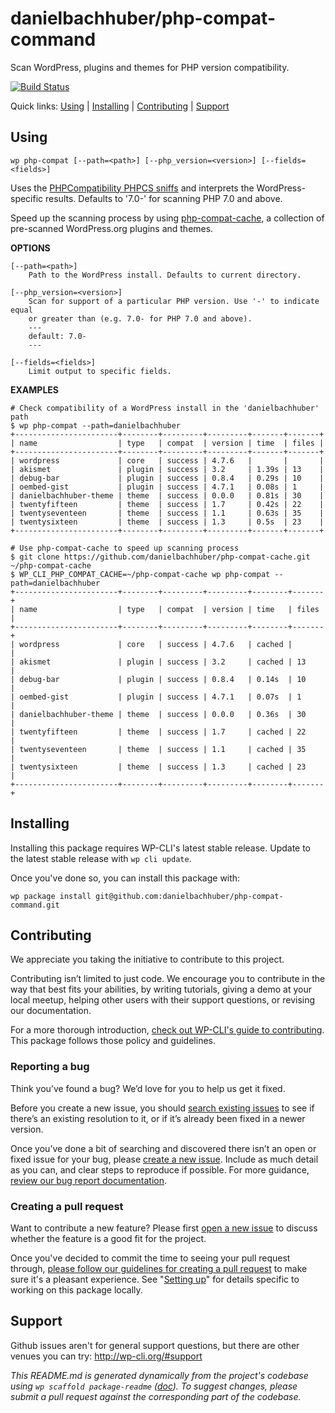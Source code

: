 danielbachhuber/php-compat-command
==================================

Scan WordPress, plugins and themes for PHP version compatibility.

[![Build Status](https://travis-ci.org/danielbachhuber/php-compat-command.svg?branch=master)](https://travis-ci.org/danielbachhuber/php-compat-command)

Quick links: [Using](#using) | [Installing](#installing) | [Contributing](#contributing) | [Support](#support)

## Using

~~~
wp php-compat [--path=<path>] [--php_version=<version>] [--fields=<fields>]
~~~

Uses the [PHPCompatibility PHPCS sniffs](https://github.com/wimg/PHPCompatibility)
and interprets the WordPress-specific results. Defaults to '7.0-' for scanning
PHP 7.0 and above.

Speed up the scanning process by using [php-compat-cache](https://github.com/danielbachhuber/php-compat-cache), a collection of pre-scanned WordPress.org
plugins and themes.

**OPTIONS**

	[--path=<path>]
		Path to the WordPress install. Defaults to current directory.

	[--php_version=<version>]
		Scan for support of a particular PHP version. Use '-' to indicate equal
		or greater than (e.g. 7.0- for PHP 7.0 and above).
		---
		default: 7.0-
		---

	[--fields=<fields>]
		Limit output to specific fields.

**EXAMPLES**

    # Check compatibility of a WordPress install in the 'danielbachhuber' path
    $ wp php-compat --path=danielbachhuber
    +-----------------------+--------+---------+---------+-------+-------+
    | name                  | type   | compat  | version | time  | files |
    +-----------------------+--------+---------+---------+-------+-------+
    | wordpress             | core   | success | 4.7.6   |       |       |
    | akismet               | plugin | success | 3.2     | 1.39s | 13    |
    | debug-bar             | plugin | success | 0.8.4   | 0.29s | 10    |
    | oembed-gist           | plugin | success | 4.7.1   | 0.08s | 1     |
    | danielbachhuber-theme | theme  | success | 0.0.0   | 0.81s | 30    |
    | twentyfifteen         | theme  | success | 1.7     | 0.42s | 22    |
    | twentyseventeen       | theme  | success | 1.1     | 0.63s | 35    |
    | twentysixteen         | theme  | success | 1.3     | 0.5s  | 23    |
    +-----------------------+--------+---------+---------+-------+-------+

    # Use php-compat-cache to speed up scanning process
    $ git clone https://github.com/danielbachhuber/php-compat-cache.git ~/php-compat-cache
    $ WP_CLI_PHP_COMPAT_CACHE=~/php-compat-cache wp php-compat --path=danielbachhuber
    +-----------------------+--------+---------+---------+--------+-------+
    | name                  | type   | compat  | version | time   | files |
    +-----------------------+--------+---------+---------+--------+-------+
    | wordpress             | core   | success | 4.7.6   | cached |       |
    | akismet               | plugin | success | 3.2     | cached | 13    |
    | debug-bar             | plugin | success | 0.8.4   | 0.14s  | 10    |
    | oembed-gist           | plugin | success | 4.7.1   | 0.07s  | 1     |
    | danielbachhuber-theme | theme  | success | 0.0.0   | 0.36s  | 30    |
    | twentyfifteen         | theme  | success | 1.7     | cached | 22    |
    | twentyseventeen       | theme  | success | 1.1     | cached | 35    |
    | twentysixteen         | theme  | success | 1.3     | cached | 23    |
    +-----------------------+--------+---------+---------+--------+-------+

## Installing

Installing this package requires WP-CLI's latest stable release. Update to the latest stable release with `wp cli update`.

Once you've done so, you can install this package with:

    wp package install git@github.com:danielbachhuber/php-compat-command.git

## Contributing

We appreciate you taking the initiative to contribute to this project.

Contributing isn’t limited to just code. We encourage you to contribute in the way that best fits your abilities, by writing tutorials, giving a demo at your local meetup, helping other users with their support questions, or revising our documentation.

For a more thorough introduction, [check out WP-CLI's guide to contributing](https://make.wordpress.org/cli/handbook/contributing/). This package follows those policy and guidelines.

### Reporting a bug

Think you’ve found a bug? We’d love for you to help us get it fixed.

Before you create a new issue, you should [search existing issues](https://github.com/danielbachhuber/php-compat-command/issues?q=label%3Abug%20) to see if there’s an existing resolution to it, or if it’s already been fixed in a newer version.

Once you’ve done a bit of searching and discovered there isn’t an open or fixed issue for your bug, please [create a new issue](https://github.com/danielbachhuber/php-compat-command/issues/new). Include as much detail as you can, and clear steps to reproduce if possible. For more guidance, [review our bug report documentation](https://make.wordpress.org/cli/handbook/bug-reports/).

### Creating a pull request

Want to contribute a new feature? Please first [open a new issue](https://github.com/danielbachhuber/php-compat-command/issues/new) to discuss whether the feature is a good fit for the project.

Once you've decided to commit the time to seeing your pull request through, [please follow our guidelines for creating a pull request](https://make.wordpress.org/cli/handbook/pull-requests/) to make sure it's a pleasant experience. See "[Setting up](https://make.wordpress.org/cli/handbook/pull-requests/#setting-up)" for details specific to working on this package locally.

## Support

Github issues aren't for general support questions, but there are other venues you can try: http://wp-cli.org/#support


*This README.md is generated dynamically from the project's codebase using `wp scaffold package-readme` ([doc](https://github.com/wp-cli/scaffold-package-command#wp-scaffold-package-readme)). To suggest changes, please submit a pull request against the corresponding part of the codebase.*
